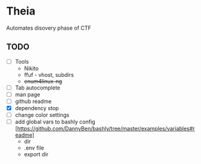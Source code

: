 # Theia
Automates disovery phase of CTF

## TODO
- [ ] Tools
    - Nikito
    - ffuf - vhost, subdirs
    - ~~enum4linux-ng~~
- [ ] Tab autocomplete
- [ ] man page
- [ ] github readme
- [x] dependency stop
- [ ] change color settings
- [ ] add global vars to bashly config [https://github.com/DannyBen/bashly/tree/master/examples/variables#readme]
    - dir
    - .env file
    - export dir
